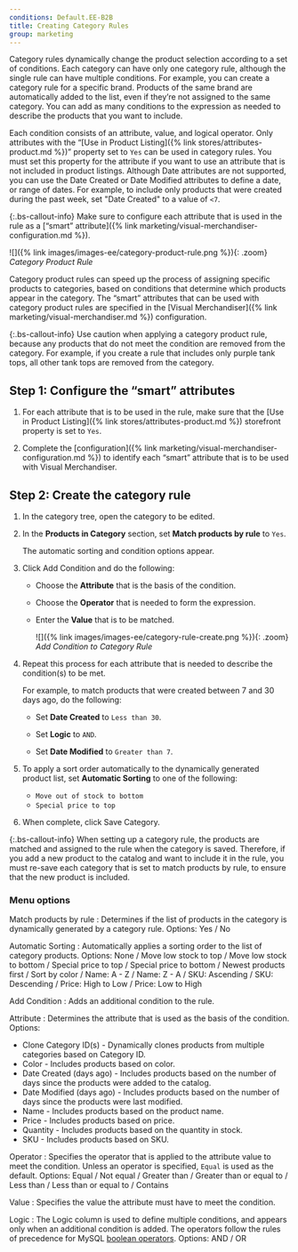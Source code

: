 ```yaml
---
conditions: Default.EE-B2B
title: Creating Category Rules
group: marketing
---
```


Category rules dynamically change the product selection according to a set of conditions. Each category can have only one category rule, although the single rule can have multiple conditions. For example, you can create a category rule for a specific brand. Products of the same brand are automatically added to the list, even if they’re not assigned to the same category. You can add as many conditions to the expression as needed to describe the products that you want to include.

Each condition consists of an attribute, value, and logical operator. Only attributes with the “[Use in Product Listing]({% link stores/attributes-product.md %})” property set to `Yes` can be used in category rules. You must set this property for the attribute if you want to use an attribute that is not included in product listings. Although Date attributes are not supported, you can use the Date Created or Date Modified attributes to define a date, or range of dates. For example, to include only products that were created during the past week, set "Date Created" to a value of `<7`.

{:.bs-callout-info}
Make sure to configure each attribute that is used in the rule as a [“smart” attribute]({% link marketing/visual-merchandiser-configuration.md %}).

![]({% link images/images-ee/category-product-rule.png %}){: .zoom}
*Category Product Rule*

Category product rules can speed up the process of assigning specific products to categories, based on conditions that determine which products appear in the category. The “smart” attributes that can be used with category product rules are specified in the [Visual Merchandiser]({% link marketing/visual-merchandiser.md %}) configuration.

{:.bs-callout-info}
Use caution when applying a category product rule, because any products that do not meet the condition are removed from the category. For example, if you create a rule that includes only purple tank tops, all other tank tops are removed from the category.

## Step 1: Configure the “smart” attributes

1. For each attribute that is to be used in the rule, make sure that the [Use in Product Listing]({% link stores/attributes-product.md %}) storefront property is set to `Yes`.

1. Complete the [configuration]({% link marketing/visual-merchandiser-configuration.md %}) to identify each “smart” attribute that is to be used with Visual Merchandiser.

## Step 2: Create the category rule

1. In the category tree, open the category to be edited.

1. In the **Products in Category** section, set **Match products by rule** to `Yes`.

   The automatic sorting and condition options appear.

1. Click <span class="btn">Add Condition</span> and do the following:

    * Choose the **Attribute** that is the basis of the condition.

    * Choose the **Operator** that is needed to form the expression.

    * Enter the **Value** that is to be matched.

      ![]({% link images/images-ee/category-rule-create.png %}){: .zoom}
      *Add Condition to Category Rule*

1. Repeat this process for each attribute that is needed to describe the condition(s) to be met.

   For example, to match products that were created between 7 and 30 days ago, do the following:

    * Set **Date Created** to `Less than 30`.

    * Set **Logic** to `AND`.

    * Set **Date Modified** to `Greater than 7`.

1. To apply a sort order automatically to the dynamically generated product list, set **Automatic Sorting** to one of the following:

    * `Move out of stock to bottom`
    * `Special price to top`

1. When complete, click <span class="btn">Save Category</span>.

{:.bs-callout-info}
When setting up a category rule, the products are matched and assigned to the rule when the category is saved. Therefore, if you add a new product to the catalog and want to include it in the rule, you must re-save each category that is set to match products by rule, to ensure that the new product is included.

### Menu options

Match products by rule
: Determines if the list of products in the category is dynamically generated by a category rule. Options: Yes / No

Automatic Sorting
: Automatically applies a sorting order to the list of category products. Options: None / Move low stock to top / Move low stock to bottom / Special price to top / Special price to bottom / Newest products first / Sort by color / Name: A - Z / Name: Z - A / SKU: Ascending / SKU: Descending / Price: High to Low / Price: Low to High

Add Condition
: Adds an additional condition to the rule.

Attribute
: Determines the attribute that is used as the basis of the condition.
 Options:
   * Clone Category ID(s) - Dynamically clones products from multiple categories based on Category ID.
   * Color - Includes products based on color.
   * Date Created (days ago) - Includes products based on the number of days since the products were added to the catalog.
   * Date Modified (days ago) - Includes products  based on the number of days since the products were last modified.
   * Name - Includes products based on the product name.
   * Price - Includes products based on price.
   * Quantity - Includes products based on the quantity in stock.
   * SKU - Includes products based on SKU.

Operator
: Specifies the operator that is applied to the attribute value to meet the  condition. Unless an operator is specified, `Equal` is used as the default. Options: Equal / Not equal / Greater than / Greater than or equal to / Less than / Less than or equal to / Contains

Value
: Specifies the value  the attribute must have to meet the condition.

Logic
: The Logic column is used to define multiple conditions, and appears only when an additional condition is added. The operators follow the rules of precedence for MySQL [boolean operators](https://dev.mysql.com/doc/refman/8.0/en/operator-precedence.html). Options: AND / OR

